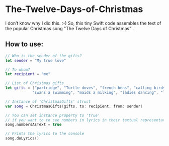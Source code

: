 # The-Twelve-Days-of-Christmas
I don’t know why I did this. :-)
So, this tiny Swift code assembles the text of the popular Christmas song "The Twelve Days of Christmas" .

## How to use:
```Swift
// Who is the sender of the gifts?
let sender = "My true love"

// To whom?
let recipient = "me"

// List of Christmas gifts 
let gifts = ["partridge", "Turtle doves", "french hens", "calling birds", "golden rings", "geese a Laying",
            "swans a swimming", "maids a milking", "ladies dancing", "lords a leaping", "pipers piping", "drummers drumming"]

// Instance of 'ChristmasGifts' struct
var song = ChristmasGifts(gifts, to: recipient, from: sender)

// You can set instance property to 'true'
// if you want to to see numbers in lyrics in their textual representation.
song.numbersAsText = true

// Prints the lyrics to the console
song.doLyrics()
```
